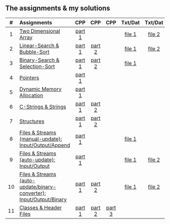 ## The assignments & my solutions
| # | Assignments | CPP | CPP | CPP | Txt/Dat | Txt/Dat | Txt/Dat | H | H
|:---:|:---|:---:|:---:|:---:|:---:|:---:|:---:|:---:|:---:|
| 1 | [Two Dimensional Array](assignments/01-twoDimensionalArray/docs/Assignment_1.pdf) | [part 1](./assignments/01-twoDimensionalArray/assignment_1.cpp) |  |  | [file 1](./assignments/01-twoDimensionalArray/Assignment1Data.txt) |  [file 2](./assignments/01-twoDimensionalArray/Assignment1DataTest.txt) |  |  |  |
| 2 | [Linear-Search & Bubble-Sort](assignments/02-linearSearch-BubbleSort/docs/Assignment_2.pdf) | [part 1](./assignments/02-linearSearch-BubbleSort/assignment_2.1.cpp) | [part 2](./assignments/02-linearSearch-BubbleSort/assignment_2.2.cpp) |  | [file 1](./assignments/02-linearSearch-BubbleSort/Assignment1Data.txt) | [file 2](./assignments/02-linearSearch-BubbleSort/StudentNames.txt) |  |  |  |
| 3 | [Binary-Search & Selection-Sort](assignments/03-binarySearch-selectionSort/docs/Assignment_3.pdf) | [part 1](./assignments/03-binarySearch-selectionSort/assignment_3.1.cpp) | [part 2](./assignments/03-binarySearch-selectionSort/assignment_3.2.cpp) |  | [file 1](./assignments/03-binarySearch-selectionSort/StudentNames.txt) |  |  |  |  |
| 4 | [Pointers](assignments/04-pointers/docs/Assignment_4.pdf) | [part 1](./assignments/04-pointers/assignment_4.cpp) |  |  |  |  |  |  |  |
| 5 | [Dynamic Memory Allocation](assignments/05-dynamicMemoryAllocation/docs/Assignment_5.pdf) | [part 1](./assignments/05-dynamicMemoryAllocation/assignment_5.cpp) |  |  |  |  |  |  |  |
| 6 | [C-Strings & Strings](assignments/06-cString-string/docs/Assignment_6.pdf) | [part 1](./assignments/06-cString-string/assignment_6.1.cpp) | [part 2](./assignments/06-cString-string/assignment_6.2.cpp) |  |  |  |  |  |  |
| 7 | [Structures](assignments/07-structures/docs/Assignment_7.pdf) | [part 1](./assignments/07-structures/assignment_7.1.cpp) | [part 2](./assignments/07-structures/assignment_7.2.cpp) |  |  |  |  |  |  |
| 8 | [Files & Streams (manual-update): Input/Output/Append](assignments/08-fstream-manualUpdate/docs/Assignment_8.pdf) | [part 1](./assignments/08-fstream-manualUpdate/assignment_8.cpp) |  |  | [file 1](./assignments/08-fstream-manualUpdate/Employees.txt) |  |  |  |  |
| 9 | [Files & Streams (auto-update): Input/Output](assignments/09-fstream-Interactive-autoUpdate/docs/Assignment_9.pdf) | [part 1](./assignments/09-fstream-Interactive-autoUpdate/assignment_9.cpp) |  |  | [file 1](./assignments/09-fstream-Interactive-autoUpdate/Testers.txt) | [file 2](./assignments/09-fstream-Interactive-autoUpdate/Translation.txt) |  |  |  |
| 10 | [Files & Streams (auto-update/binary-converter): Input/Output/Binary](assignments/) | [part 1](./assignments/10-fstream-interactive-autoUpdate-binaryConverter/assignment_10.1.cpp) | [part 2](./assignments/10-fstream-interactive-autoUpdate-binaryConverter/assignment_10.2.cpp) |  | [file 1](./assignments/10-fstream-interactive-autoUpdate-binaryConverter/Testers.da) | [file 2](./assignments/10-fstream-interactive-autoUpdate-binaryConverter/Translation.txt) | [file 3](./assignments/10-fstream-interactive-autoUpdate-binaryConverter/Translation.txt) |  |  |
| 11 | [Classes & Header Files](assignments/11-classes-headerFiles/docs/Assignment_11.pdf) | [part 1](./assignments/11-classes-headerFiles/SportName.cpp) | [part 2](./assignments/11-classes-headerFiles/Date.cpp) | [part 3](./assignments/11-classes-headerFiles/Sport.cpp) |  |  |  | [file 1](./assignments/11-classes-headerFiles/Date.h) | [file 2](./assignments/11-classes-headerFiles/Sport.h) |
